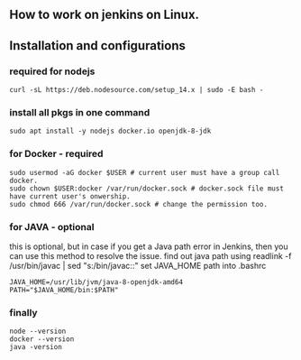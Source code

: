 ## How to work on jenkins on Linux. 
## Installation and configurations

### required for nodejs
``` curl -sL https://deb.nodesource.com/setup_14.x | sudo -E bash - ```

### install all pkgs in one command
``` sudo apt install -y nodejs docker.io openjdk-8-jdk ```

### for Docker - required
``` 
sudo usermod -aG docker $USER # current user must have a group call docker.
sudo chown $USER:docker /var/run/docker.sock # docker.sock file must have current user's onwership.
sudo chmod 666 /var/run/docker.sock # change the permission too. 
```

### for JAVA - optional
this is optional, but in case if you get a Java path error in Jenkins,
then you can use this method to resolve the issue.
find out java path using
readlink -f /usr/bin/javac | sed "s:/bin/javac::"
set JAVA_HOME path into .bashrc
```
JAVA_HOME=/usr/lib/jvm/java-8-openjdk-amd64
PATH="$JAVA_HOME/bin:$PATH"
```
### finally
```
node --version
docker --version
java -version
```
